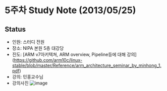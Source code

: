# 5주차 Study Note (2013/05/25)

## Status
 - 인원: 스터디 전원
 - 장소: NIPA 본원 5층 대강당
 - 진도: [ARM v7아키텍쳐, ARM overview, Pipeline등에 대해 강의] (https://github.com/arm10c/linux-stable/blob/master/Reference/arm_architecture_seminar_by_minhong_1.pdf)
 - 강의: 민홍교수님
 - 강의사진
 ![image](https://github.com/arm10c/linux-stable/blob/master/Reference/Breakdown/Figures/005_DSC00543.jpg)
